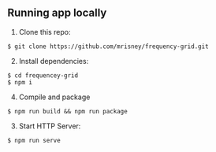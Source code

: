 ## Running app locally

1. Clone this repo:

```
$ git clone https://github.com/mrisney/frequency-grid.git
```
   
2. Install dependencies:
```
$ cd frequencey-grid
$ npm i
```

4. Compile and package

```
$ npm run build && npm run package
```
   
3. Start HTTP Server:

```
$ npm run serve
```